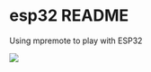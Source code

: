 # esp32 README

Using mpremote to play with ESP32

![](https://git.hkprog.org/hkps/vscode/vscode-micropython/-/raw/master/screencapture/Screenshot%202025-08-13%20at%2011.05.07%E2%80%AFPM.png?ref_type=heads)

